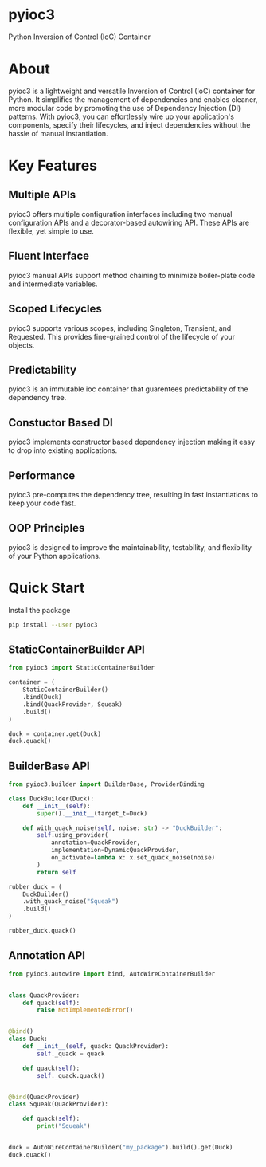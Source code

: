 # pyioc3

Python Inversion of Control (IoC) Container

# About

pyioc3 is a lightweight and versatile Inversion of Control (IoC) container for
Python. It simplifies the management of dependencies and enables cleaner, more
modular code by promoting the use of Dependency Injection (DI) patterns. With
pyioc3, you can effortlessly wire up your application's components, specify
their lifecycles, and inject dependencies without the hassle of manual
instantiation.

# Key Features

## Multiple APIs

pyioc3 offers multiple configuration interfaces including two manual
configuration APIs and a decorator-based autowiring API. These APIs are
flexible, yet simple to use.

## Fluent Interface

pyioc3 manual APIs support method chaining to minimize boiler-plate code and
intermediate variables.

## Scoped Lifecycles

pyioc3 supports various scopes, including Singleton, Transient, and Requested.
This provides fine-grained control of the lifecycle of your objects.

## Predictability

pyioc3 is an immutable ioc container that guarentees predictability of the
dependency tree.

## Constuctor Based DI

pyioc3 implements constructor based dependency injection making it easy to drop
into existing applications.

## Performance

pyioc3 pre-computes the dependency tree, resulting in fast instantiations to
keep your code fast.

## OOP Principles

pyioc3 is designed to improve the maintainability, testability, and flexibility
of your Python applications.

# Quick Start

Install the package

```bash
pip install --user pyioc3
```

## StaticContainerBuilder API

```python
from pyioc3 import StaticContainerBuilder

container = (
    StaticContainerBuilder()
    .bind(Duck)
    .bind(QuackProvider, Squeak)
    .build()
)

duck = container.get(Duck)
duck.quack()
```

## BuilderBase API

```python
from pyioc3.builder import BuilderBase, ProviderBinding

class DuckBuilder(Duck):
    def __init__(self):
        super().__init__(target_t=Duck)

    def with_quack_noise(self, noise: str) -> "DuckBuilder":
        self.using_provider(
            annotation=QuackProvider,
            implementation=DynamicQuackProvider,
            on_activate=lambda x: x.set_quack_noise(noise)
        )
        return self

rubber_duck = (
    DuckBuilder()
    .with_quack_noise("Squeak")
    .build()
)

rubber_duck.quack()
```

## Annotation API

```python
from pyioc3.autowire import bind, AutoWireContainerBuilder


class QuackProvider:
    def quack(self):
        raise NotImplementedError()


@bind()
class Duck:
    def __init__(self, quack: QuackProvider):
        self._quack = quack

    def quack(self):
        self._quack.quack()


@bind(QuackProvider)
class Squeak(QuackProvider):

    def quack(self):
        print("Squeak")


duck = AutoWireContainerBuilder("my_package").build().get(Duck)
duck.quack()
```
